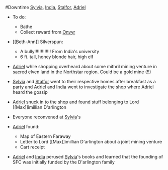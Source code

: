 #Downtime 
[Sylvia](PCs/Past/Sylvia.md), [India](PCs/Current/India.md), [Stalfor](PCs/Current/Stalfor.md), [Adriel](PCs/Current/Adriel.md)

- To do:
	- Bathe
	- Collect reward from [Onvyr](NPCs/Living/Onvyr.md)

- [[Beth-Ann]] Silverspun:
	- A bully!!!!!!!!!!!!! From India's university
	- 6 ft. tall, honey blonde hair, high elf

- [Adriel](PCs/Current/Adriel.md) while shopping overheard about some mithril mining venture in sacred elven land in the Northstar region. Could be a gold mine (!!)
- [Sylvia](PCs/Past/Sylvia.md) and [Stalfor](PCs/Current/Stalfor.md) went to their respective homes after breakfast as a party and [Adriel](PCs/Current/Adriel.md) and [India](PCs/Current/India.md) went to investigate the shop where [Adriel](PCs/Current/Adriel.md) heard the gossip
- [Adriel](PCs/Current/Adriel.md) snuck in to the shop and found stuff belonging to Lord [[Max]]imillian D'arlington
- Everyone reconvened at [Sylvia](PCs/Past/Sylvia.md)'s

- [Adriel](PCs/Current/Adriel.md) found:
	- Map of Eastern Faraway
	- Letter to Lord [[Max]]imillian D'arlington about a joint mining venture
	- Cart receipt
- [Adriel](PCs/Current/Adriel.md) and [India](PCs/Current/India.md) perused [Sylvia](PCs/Past/Sylvia.md)'s books and learned that the founding of SFC was initially funded by the D'arlington family